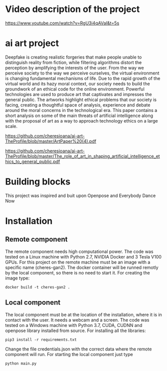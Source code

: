 # Video description of the project

https://www.youtube.com/watch?v=RgU3i4qAVaI&t=5s


# ai art project


Deepfake is creating realistic forgeries that make people unable to distinguish reality from fiction, while filtering algorithms distort the perception by amplifying the interests of the user. From the way we perceive society to the way we perceive ourselves, the virtual environment is changing fundamental mechanisms of life. Due to the rapid growth of the virtual world and its hazy moral context, our society needs to build the groundwork of an ethical code for the online environment. Powerful technologies are used to produce art that captivates and impresses the general public. The artworks highlight ethical problems that our society is facing, creating a thoughtful space of analysis, experience and debate around the moral concerns in the technological era. This paper contains a short analysis on some of the main threats of artificial intelligence along with the proposal of art as a way to approach technology ethics on a large scale.

https://github.com/cheresioana/ai-art-TheProfile/blob/master/ArtPaper%20(4).pdf


https://github.com/cheresioana/ai-art-TheProfile/blob/master/The_role_of_art_in_shaping_artificial_intelligence_ethics_to_general_public.pdf

# Building blocks
This project was inspired and buit upon Openpose and Everybody Dance Now

# Installation

## Remote component
The remote component needs high computational power. The code was tested on a Linux machine with Python 2.7, NVIDIA Docker and 3 Tesla V100 GPUs.
For this project on the remote machine must be an image with a specific name (cheres-gan2). The docker container will be runned remotly by the local component, so there is no need to start it. For creating the image type:
```
docker build -t cheres-gan2 .
```

## Local component
The local component must be at the location of the installation, where it is in contact with the user. 
It needs a webcam and a screen.
The code was tested on a Windows machine with Python 3.7, CUDA, CUDNN and openpose library installed from source. 
For installing all the libraries:
```
pip3 install -r requirements.txt 
```
Change the file credentials.json with the correct data where the remote component will run. 
For starting the local component just type

```
python main.py
```



